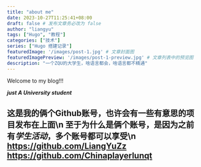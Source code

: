 ```yaml
---
title: "about me"
date: 2023-10-27T11:25:41+08:00
draft: false # 发布文章务必改为 false
author: "liangyu"
tags: ["Hugo", "教程"]
categories: ["技术"]
series: ["Hugo 搭建记录"]
featuredImage: '/images/post-1.jpg' # 文章封面图
featuredImagePreview: '/images/post-1-preview.jpg' # 文章列表中的预览图
description: "一个ZQU的大学生，啥语言都会，啥语言都不精通"
---
```


Welcome to my blog!!!

***just A University student***


这是我的俩个Github账号，也许会有一些有意思的项目发布在上面\n
至于为什么是俩个账号，是因为之前有***学生活动***，多个账号都可以享受\n
https://github.com/LiangYuZz
https://github.com/Chinaplayerlunqt
---